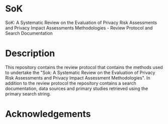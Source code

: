 # SoK
SoK: A Systematic Review on the Evaluation of Privacy Risk Assessments and Privacy Impact Assessments Methodologies - Review Protocol and Search Documentation

# Description
This repository contains the review protocol that contains the methods used to undertake the "Sok: A Systematic Review on the Evaluation of Privacy Risk Assessments and Privacy Impact Assessment Methodologies". In addition to the review protocol the repository contains a search documentation, data sources and primary studies retrieved using the primary search string.

# Acknowledgements
